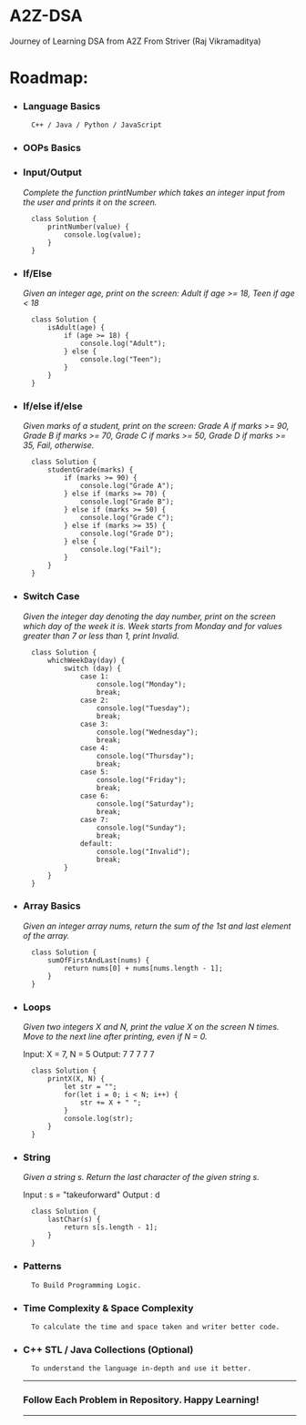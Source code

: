 # A2Z-DSA
Journey of Learning DSA from A2Z From Striver (Raj Vikramaditya)

<h1>Roadmap:</h1>

- <h3>Language Basics</h3>

        C++ / Java / Python / JavaScript

- <h3>OOPs Basics</h3>

- <h3>Input/Output</h3>

   *Complete the function printNumber which takes an integer input from the user and prints it on the screen.*

  ```
    class Solution {
        printNumber(value) {
            console.log(value);
        }
    }
  ```

- <h3>If/Else</h3>

  *Given an integer age, print on the screen: Adult if age >= 18, Teen if age < 18*

  ```
    class Solution {
        isAdult(age) {
            if (age >= 18) {
                console.log("Adult");
            } else {
                console.log("Teen");
            }
        }
    }
  ```

- <h3>If/else if/else</h3>

  *Given marks of a student, print on the screen:
Grade A if marks >= 90, Grade B if marks >= 70, Grade C if marks >= 50, Grade D if marks >= 35, Fail, otherwise.*

  ```
    class Solution {
        studentGrade(marks) {
            if (marks >= 90) { 
                console.log("Grade A"); 
            } else if (marks >= 70) { 
                console.log("Grade B"); 
            } else if (marks >= 50) { 
                console.log("Grade C"); 
            } else if (marks >= 35) { 
                console.log("Grade D"); 
            } else { 
                console.log("Fail"); 
            }
        }
    }
  ```

- <h3>Switch Case</h3>

  *Given the integer day denoting the day number, print on the screen which day of the week it is.
  Week starts from Monday and for values greater than 7 or less than 1, print Invalid.*

  ```
    class Solution {
        whichWeekDay(day) {
            switch (day) {
                case 1:
                    console.log("Monday");
                    break;
                case 2:
                    console.log("Tuesday");
                    break;
                case 3:
                    console.log("Wednesday");
                    break;
                case 4:
                    console.log("Thursday");
                    break;
                case 5:
                    console.log("Friday");
                    break;
                case 6:
                    console.log("Saturday");
                    break;
                case 7:
                    console.log("Sunday");
                    break;
                default:
                    console.log("Invalid");
                    break;
            }
        }
    }
  ```

- <h3>Array Basics</h3>

  *Given an integer array nums, return the sum of the 1st and last element of the array.*

  ```
    class Solution {
        sumOfFirstAndLast(nums) {
            return nums[0] + nums[nums.length - 1];
        }
    }
  ```

- <h3>Loops</h3>

  *Given two integers X and N, print the value X on the screen N times. Move to the next line after printing, even if N = 0.*

  Input: X = 7, N = 5
  Output: 7 7 7 7 7

  ```
    class Solution {
        printX(X, N) {
            let str = "";
            for(let i = 0; i < N; i++) {
                str += X + " ";
            }
            console.log(str);
        } 
    }
  ```

- <h3>String</h3>

  *Given a string s. Return the last character of the given string s.*

  Input : s = "takeuforward"
  Output : d

  ```
    class Solution {
        lastChar(s) {
            return s[s.length - 1];
        }
    }
  ```

- <h3>Patterns</h3>

        To Build Programming Logic.

- <h3>Time Complexity & Space Complexity</h3>

        To calculate the time and space taken and writer better code.

- <h3>C++ STL / Java Collections (Optional)</h3>

        To understand the language in-depth and use it better.

  ___

  <h3>Follow Each Problem in Repository. Happy Learning!</h3>

  ___